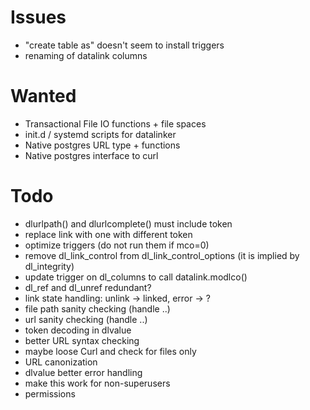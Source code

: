 Issues
======
- "create table as" doesn't seem to install triggers
- renaming of datalink columns

Wanted
=======
- Transactional File IO functions + file spaces
- init.d / systemd scripts for datalinker
- Native postgres URL type + functions
- Native postgres interface to curl

Todo
====
- dlurlpath() and dlurlcomplete() must include token
- replace link with one with different token
- optimize triggers (do not run them if mco=0)
- remove dl_link_control from dl_link_control_options (it is implied by dl_integrity)
- update trigger on dl_columns to call datalink.modlco()
- dl_ref and dl_unref redundant?
- link state handling: unlink -> linked, error -> ?
- file path sanity checking (handle ..)
- url sanity checking (handle ..)
- token decoding in dlvalue
- better URL syntax checking
- maybe loose Curl and check for files only
- URL canonization
- dlvalue better error handling
- make this work for non-superusers
- permissions
